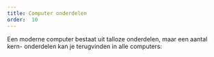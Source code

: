 ```yaml
---
title: Computer onderdelen
order:  10
---
```


Een moderne computer bestaat uit talloze onderdelen, maar een aantal kern-
onderdelen kan je terugvinden in alle computers:

<ReadMore list />
